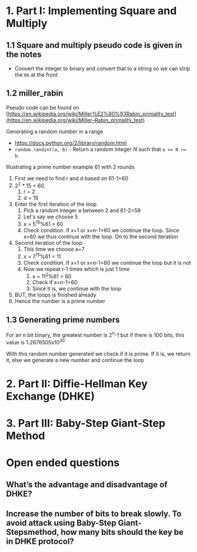 # 1. Part I: Implementing Square and Multiply

## 1.1 Square and multiply pseudo code is given in the notes

- Convert the integer to binary and convert that to a string so we can strip the `0b` at the front

## 1.2 miller_rabin

Pseudo code can be found on [https://en.wikipedia.org/wiki/Miller%E2%80%93Rabin_primality_test](https://en.wikipedia.org/wiki/Miller–Rabin_primality_test) 

Generating a random number in a range 

-  https://docs.python.org/2/library/random.html 
- `random.randint(a, b)` - Return a random integer *N* such that `a <= N <= b`.

Illustrating a prime number example 61 with 2 rounds

1. First we need to find r and d based on 61-1=60
2. 2<sup>2</sup> * 15 = 60.
   1. r = 2
   2. d = 15
3. Enter the first iteration of the loop
   1. Pick a random integer a between 2 and 61-2=59
   2. Let's say we choose 5
   3. x = 5<sup>15</sup>%61 = 60
   4. Check condition. If x=1 or x=n-1=60 we continue the loop. Since x=60 we thus continue with the loop. On to the second iteration
4. Second iteration of the loop
   1. This time we choose a=7
   2. x =  7<sup>15</sup>%61 = 11
   3. Check condition. If x=1 or x=n-1=60 we continue the loop but it is not
   4. Now we repeat r-1 times which is just 1 time
      1. x = 11<sup>2</sup>%61 = 60
      2. Check if x=n-1=60
      3. Since it is, we continue with the loop 
5. BUT, the loops is finished already
6. Hence the number is a prime number 

## 1.3 Generating prime numbers

For an n bit binary, the greatest number is 2<sup>n</sup>-1 but if there is 100 bits, this value is 1.2676505x10<sup>30</sup>

With this random number generated we check if it is prime. If it is, we return it, else we generate a new number and continue the loop

# 2. Part II: Diffie-Hellman Key Exchange (DHKE)



# 3. Part III: Baby-Step Giant-Step Method





# Open ended questions

## What’s the advantage and disadvantage of DHKE?  



## Increase the number of bits to break slowly. To avoid     attack using Baby-Step Giant-Stepsmethod, how many bits should the key be     in DHKE protocol?